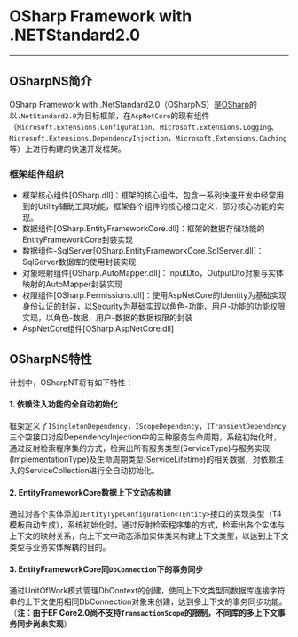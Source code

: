 # OSharp Framework with .NETStandard2.0

---

## OSharpNS简介
OSharp Framework with .NetStandard2.0（OSharpNS）是[OSharp](https://github.com/i66soft/osharp)的以`.NetStandard2.0`为目标框架，在`AspNetCore`的现有组件（`Microsoft.Extensions.Configuration`、`Microsoft.Extensions.Logging`、`Microsoft.Extensions.DependencyInjection`，`Microsoft.Extensions.Caching`等）上进行构建的快速开发框架。

### 框架组件组织
* 框架核心组件[OSharp.dll]：框架的核心组件，包含一系列快速开发中经常用到的Utility辅助工具功能，框架各个组件的核心接口定义，部分核心功能的实现。
* 数据组件[OSharp.EntityFrameworkCore.dll]：框架的数据存储功能的EntityFrameworkCore封装实现
* 数据组件-SqlServer[OSharp.EntityFrameworkCore.SqlServer.dll]：SqlServer数据库的使用封装实现
* 对象映射组件[OSharp.AutoMapper.dll]：InputDto，OutputDto对象与实体映射的AutoMapper封装实现
* 权限组件[OSharp.Permissions.dll]：使用AspNetCore的Identity为基础实现身份认证的封装，以Security为基础实现以角色-功能、用户-功能的功能权限实现，以角色-数据，用户-数据的数据权限的封装
* AspNetCore组件[OSharp.AspNetCore.dll]

## OSharpNS特性
计划中，OSharpNT将有如下特性：
#### 1. 依赖注入功能的全自动初始化
框架定义了`ISingletonDependency`，`IScopeDependency`，`ITransientDependency`三个空接口对应DependencyInjection中的三种服务生命周期，系统初始化时，通过反射检索程序集的方式，检索出所有服务类型(ServiceType)与服务实现(ImplementationType)及生命周期类型(ServiceLifetime)的相关数据，对依赖注入的ServiceCollection进行全自动初始化。
#### 2. EntityFrameworkCore数据上下文动态构建
通过对各个实体添加`IEntityTypeConfiguration<TEntity>`接口的实现类型（T4模板自动生成），系统初始化时，通过反射检索程序集的方式，检索出各个实体与上下文的映射关系，向上下文中动态添加实体类来构建上下文类型，以达到上下文类型与业务实体解耦的目的。
#### 3. EntityFrameworkCore同`DbConnection`下的事务同步
通过UnitOfWork模式管理DbContext的创建，使同上下文类型同数据库连接字符串的上下文使用相同DbConnection对象来创建，达到多上下文的事务同步功能。（**注：由于EF Core2.0尚不支持`TransactionScope`的限制，不同库的多上下文事务同步尚未实现**）
